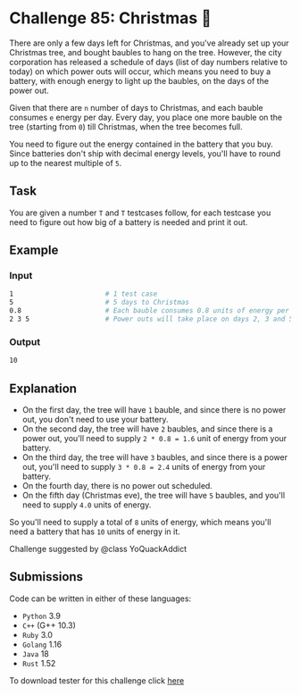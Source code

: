 # Challenge 85: Christmas 🎄

There are only a few days left for Christmas, and you've already set up your Christmas tree, and bought baubles to hang on the tree. However, the city corporation has released a schedule of days (list of day numbers relative to today) on which power outs will occur, which means you need to buy a battery, with enough energy to light up the baubles, on the days of the power out.

Given that there are `n` number of days to Christmas, and each bauble consumes `e` energy per day. Every day, you place one more bauble on the tree (starting from `0`) till Christmas, when the tree becomes full.

You need to figure out the energy contained in the battery that you buy. Since batteries don't ship with decimal energy levels, you'll have to round up to the nearest multiple of `5`.

## Task

You are given a number `T` and `T` testcases follow, for each testcase you need to figure out how big of a battery is needed and print it out.

## Example

### Input

```sh
1                       # 1 test case
5                       # 5 days to Christmas
0.8                     # Each bauble consumes 0.8 units of energy per day
2 3 5                   # Power outs will take place on days 2, 3 and 5
```

### Output

```sh
10
```

## Explanation

- On the first day, the tree will have `1` bauble, and since there is no power out, you don't need to use your battery.
- On the second day, the tree will have `2` baubles, and since there is a power out, you'll need to supply `2 * 0.8 = 1.6` unit of energy from your battery.
- On the third day, the tree will have `3` baubles, and since there is a power out, you'll need to supply `3 * 0.8 = 2.4` units of energy from your battery.
- On the fourth day, there is no power out scheduled.
- On the fifth day (Christmas eve), the tree will have `5` baubles, and you'll need to supply `4.0` units of energy.

So you'll need to supply a total of `8` units of energy, which means you'll need a battery that has `10` units of energy in it.

Challenge suggested by @class YoQuackAddict

## Submissions

Code can be written in either of these languages:

- `Python` 3.9
- `C++` (G++ 10.3)
- `Ruby` 3.0
- `Golang` 1.16
- `Java` 18
- `Rust` 1.52

To download tester for this challenge click [here](https://downgit.github.io/#/home?url=https://github.com/Pomroka/TWT_Challenges_Tester/tree/main/PreviousChallenges/Challenge_85)
